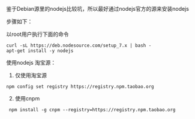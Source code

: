 鉴于Debian源里的nodejs比较坑，所以最好通过nodejs官方的源来安装nodejs

步骤如下：

以root用户执行下面的命令
```
curl -sL https://deb.nodesource.com/setup_7.x | bash -
apt-get install -y nodejs
```

使用nodejs 淘宝源：

1. 仅使用淘宝源
```
npm config set registry https://registry.npm.taobao.org
```

2. 使用cnpm
```
 npm install -g cnpm --registry=https://registry.npm.taobao.org
```
